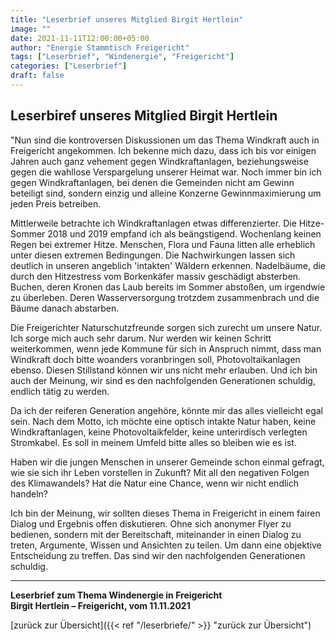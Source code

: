 ```yaml
---
title: "Leserbrief unseres Mitglied Birgit Hertlein"
image: ""
date: 2021-11-11T12:00:00+05:00
author: "Energie Stammtisch Freigericht"
tags: ["Leserbrief", "Windenergie", "Freigericht"]
categories: ["Leserbrief"]
draft: false
---
```


## Leserbiref unseres Mitglied Birgit Hertlein

"Nun sind die kontroversen Diskussionen um das Thema Windkraft auch in Freigericht angekommen. Ich bekenne mich dazu, dass ich bis vor einigen Jahren auch ganz vehement gegen Wind&shy;kraft&shy;anlagen, beziehungsweise gegen die wahllose Verspargelung unserer Heimat war. Noch immer bin ich gegen Wind&shy;kraft&shy;anlagen, bei denen die Gemeinden nicht am Gewinn beteiligt sind, sondern einzig und alleine Konzerne Gewinnmaximierung um jeden Preis betreiben.  

Mittlerweile betrachte ich Wind&shy;kraft&shy;anlagen etwas differenzierter. Die Hitze-Sommer 2018 und 2019 empfand ich als beängstigend. Wochenlang keinen Regen bei extremer Hitze. Menschen, Flora und Fauna litten alle erheblich unter diesen extremen Bedingungen. Die Nachwirkungen lassen sich deutlich in unseren angeblich 'intakten' Wäldern erkennen. Nadelbäume, die durch den Hitzestress vom Borkenkäfer massiv geschädigt absterben. Buchen, deren Kronen das Laub bereits im Sommer abstoßen, um irgendwie zu überleben. Deren Wasserversorgung trotzdem zusammenbrach und die Bäume danach abstarben.  

Die Freigerichter Naturschutzfreunde sorgen sich zurecht um unsere Natur. Ich sorge mich auch sehr darum. Nur werden wir keinen Schritt weiterkommen, wenn jede Kommune für sich in Anspruch nimmt, dass man Windkraft doch bitte woanders voranbringen soll, Photovoltaikanlagen ebenso. Diesen Stillstand können wir uns nicht mehr erlauben. Und ich bin auch der Meinung, wir sind es den nachfolgenden Generationen schuldig, endlich tätig zu werden.  

Da ich der reiferen Generation angehöre, könnte mir das alles vielleicht egal sein. Nach dem Motto, ich möchte eine optisch intakte Natur haben, keine Wind&shy;kraft&shy;anlagen, keine Photovoltaikfelder, keine unterirdisch verlegten Stromkabel. Es soll in meinem Umfeld bitte alles so bleiben wie es ist.  

Haben wir die jungen Menschen in unserer Gemeinde schon einmal gefragt, wie sie sich ihr Leben vorstellen in Zukunft? Mit all den negativen Folgen des Klimawandels? Hat die Natur eine Chance, wenn wir nicht endlich handeln?  

Ich bin der Meinung, wir sollten dieses Thema in Freigericht in einem fairen Dialog und Ergebnis offen diskutieren. Ohne sich anonymer Flyer zu bedienen, sondern mit der Bereitschaft, miteinander in einen Dialog zu treten, Argumente, Wissen und Ansichten zu teilen. Um dann eine objektive Entscheidung zu treffen. Das sind wir den nachfolgenden Generationen schuldig.
 
   
<hr>
   
**Leserbrief zum Thema Windenergie in Freigericht**  
**Birgit Hertlein – Freigericht, vom 11.11.2021**

  
[zurück zur Übersicht]({{< ref "/leserbriefe/" >}} "zurück zur Übersicht")
